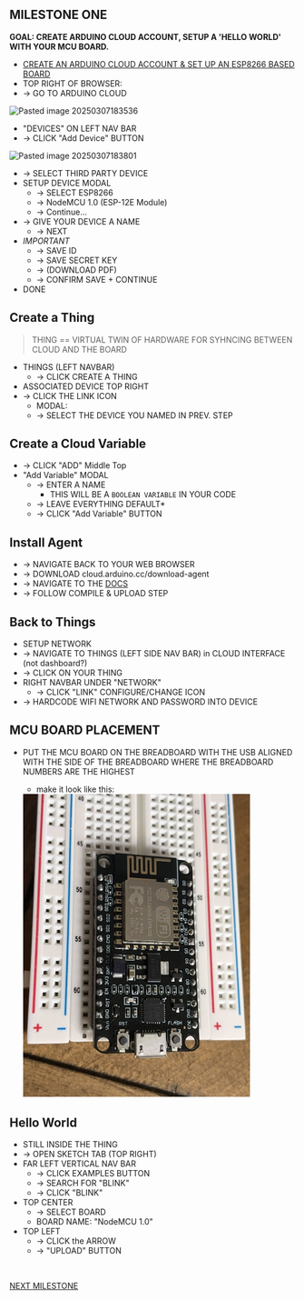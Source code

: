 
## MILESTONE ONE
**GOAL: CREATE ARDUINO CLOUD ACCOUNT, SETUP A 'HELLO WORLD' WITH YOUR MCU BOARD.**

- [CREATE AN ARDUINO CLOUD ACCOUNT & SET UP AN ESP8266 BASED BOARD](https://docs.arduino.cc/arduino-cloud/guides/esp32/)
- TOP RIGHT OF BROWSER:
- -> GO TO ARDUINO CLOUD

![Pasted image 20250307183536](https://github.com/user-attachments/assets/fd8fd4f4-6fad-47a0-a4a9-e253cb0cd2e3)

- "DEVICES" ON LEFT NAV BAR
- -> CLICK "Add Device" BUTTON

![Pasted image 20250307183801](https://github.com/user-attachments/assets/a7b1004f-47f2-462e-9d48-c48f775d7519)

- -> SELECT THIRD PARTY DEVICE
- SETUP DEVICE MODAL
	- -> SELECT ESP8266
	- -> NodeMCU 1.0 (ESP-12E Module)
	- -> Continue...
- -> GIVE YOUR DEVICE A NAME
	- -> NEXT
- *IMPORTANT*
	- -> SAVE ID
	- -> SAVE SECRET KEY
	- -> (DOWNLOAD PDF)
	- -> CONFIRM SAVE + CONTINUE
- DONE

## Create a Thing
> THING == VIRTUAL TWIN OF HARDWARE FOR SYHNCING BETWEEN CLOUD AND THE BOARD
- THINGS (LEFT NAVBAR)
	- -> CLICK CREATE A THING
- ASSOCIATED DEVICE TOP RIGHT
- -> CLICK THE LINK ICON
	- MODAL:
	- -> SELECT THE DEVICE YOU NAMED IN PREV. STEP

## Create a Cloud Variable

- -> CLICK "ADD" Middle Top
- "Add Variable" MODAL
	- -> ENTER A NAME
		- THIS WILL BE A `BOOLEAN VARIABLE` IN YOUR CODE
	- -> LEAVE EVERYTHING DEFAULT*
	- -> CLICK "Add Variable" BUTTON

## Install Agent

- -> NAVIGATE BACK TO YOUR WEB BROWSER
- -> DOWNLOAD cloud.arduino.cc/download-agent
- -> NAVIGATE TO THE [DOCS](https://docs.arduino.cc/arduino-cloud/guides/esp32/)
- -> FOLLOW COMPILE & UPLOAD STEP

## Back to Things

- SETUP NETWORK
- -> NAVIGATE TO THINGS (LEFT SIDE NAV BAR) in CLOUD INTERFACE (not dashboard?)
- -> CLICK ON YOUR THING
- RIGHT NAVBAR UNDER "NETWORK"
	- -> CLICK "LINK" CONFIGURE/CHANGE ICON
- -> HARDCODE WIFI NETWORK AND PASSWORD INTO DEVICE

## MCU BOARD PLACEMENT

- PUT THE MCU BOARD ON THE BREADBOARD WITH THE USB ALIGNED WITH THE SIDE OF THE BREADBOARD WHERE THE BREADBOARD NUMBERS ARE THE HIGHEST
	- make it look like this: 

  <img title="1.1" alt="Attach the mcu board to the breadboard" src="../../.images/1.1.jpeg" width="400">

## Hello World

- STILL INSIDE THE THING
- -> OPEN SKETCH TAB (TOP RIGHT)
- FAR LEFT VERTICAL NAV BAR
	- -> CLICK EXAMPLES BUTTON
	- -> SEARCH FOR "BLINK"
	- -> CLICK "BLINK"
- TOP CENTER
    - -> SELECT BOARD
	- BOARD NAME: "NodeMCU 1.0"
- TOP LEFT
    - -> CLICK the ARROW
	- -> "UPLOAD" BUTTON

<br>

[NEXT MILESTONE](./2-MILESTONE.md)
